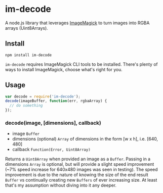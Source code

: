 im-decode
=========
  
A node.js library that leverages [ImageMagick](http://www.imagemagick.org) to turn images into RGBA arrays (Uint8Arrays).
  
  
## Install

```
npm install im-decode
```  
  
`im-decode` requires ImageMagick CLI tools to be installed. There's plenty of ways to install ImageMagick, choose what's right for you.

## Usage

```javascript
var decode = require('im-decode');
decode(imageBuffer, function(err, rgbaArray) {
  // do something
});
```

### decode(image, [dimensions], callback)
* image `Buffer`
* dimensions (optional) `Array` of dimensions in the form [w x h], i.e. [640, 480]
* callback `Function(Error, Uint8Array)`  

Returns a `Uint8Array` when provided an image as a `Buffer`. Passing in a dimensions `Array` is optional, but will provide a slight speed improvement (~7% speed increase for 640x480 images was seen in testing). The speed improvement is due to the nature of knowing the size of the end result `Buffer` vs continually creating new `Buffers` of ever increasing size. At least that's my assumption without diving into it any deeper.